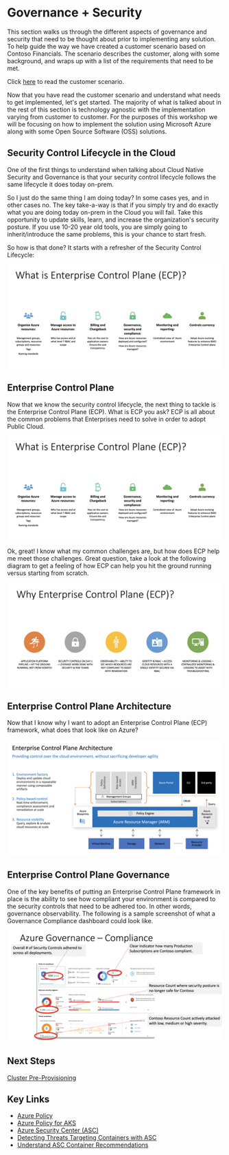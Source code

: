# Governance + Security

This section walks us through the different aspects of governance and security that need to be thought about prior to implementing any solution. To help guide the way we have created a customer scenario based on Contoso Financials. The scenario describes the customer, along with some background, and wraps up with a list of the requirements that need to be met.

Click [here](SCENARIO.md) to read the customer scenario.

Now that you have read the customer scenario and understand what needs to get implemented, let's get started. The majority of what is talked about in the rest of this section is technology agnostic with the implementation varying from customer to customer. For the purposes of this workshop we will be focusing on how to implement the solution using Microsoft Azure along with some Open Source Software (OSS) solutions.

## Security Control Lifecycle in the Cloud

One of the first things to understand when talking about Cloud Native Security and Governance is that your security control lifecycle follows the same lifecycle it does today on-prem.

So I just do the same thing I am doing today? In some cases yes, and in other cases no. The key take-a-way is that if you simply try and do exactly what you are doing today on-prem in the Cloud you will fail. Take this opportunity to update skills, learn, and increase the organization's security posture. If you use 10-20 year old tools, you are simply going to inherit/introduce the same problems, this is your chance to start fresh.

So how is that done? It starts with a refresher of the Security Control Lifecycle:

![Security Control Lifecycle](/governance-security/img/SecurityControlLifecycle.png)

## Enterprise Control Plane

Now that we know the security control lifecycle, the next thing to tackle is the Enterprise Control Plane (ECP). What is ECP you ask? ECP is all about the common problems that Enterprises need to solve in order to adopt Public Cloud.

![Enterprise Control Plane](/governance-security/img/EnterpriseControlPlane.png)

Ok, great! I know what my common challenges are, but how does ECP help me meet those challenges. Great question, take a look at the following diagram to get a feeling of how ECP can help you hit the ground running versus starting from scratch.

![Enterprise Control Plane - Why?](/governance-security/img/EnterpriseControlPlaneWhy.png)

## Enterprise Control Plane Architecture

Now that I know why I want to adopt an Enterprise Control Plane (ECP) framework, what does that look like on Azure?

![Enterprise Control Plane Architecture?](/governance-security/img/EnterpriseControlPlaneArchitecture.png)

## Enterprise Control Plane Governance

One of the key benefits of putting an Enterprise Control Plane framework in place is the ability to see how compliant your environment is compared to the security controls that need to be adhered too. In other words, governance observability. The following is a sample screenshot of what a Governance Compliance dashboard could look like.

![Enterprise Control Plane Governance?](/governance-security/img/EnterpriseControlPlaneGovernance.png)

## Next Steps

[Cluster Pre-Provisioning](/cluster-pre-provisioning/README.md)

## Key Links

* [Azure Policy](https://docs.microsoft.com/en-us/azure/governance/policy/overview)
* [Azure Policy for AKS](https://docs.microsoft.com/en-us/azure/governance/policy/concepts/rego-for-aks)
* [Azure Security Center (ASC)](https://docs.microsoft.com/en-us/azure/security-center/security-center-intro)
* [Detecting Threats Targeting Containers with ASC](https://azure.microsoft.com/en-us/blog/detecting-threats-targeting-containers-with-azure-security-center/)
* [Understand ASC Container Recommendations](https://docs.microsoft.com/en-us/azure/security-center/security-center-container-recommendations)
